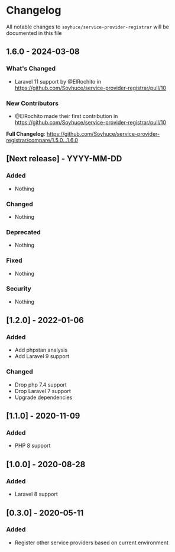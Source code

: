 # Changelog

All notable changes to `soyhuce/service-provider-registrar` will be documented in this file

## 1.6.0 - 2024-03-08

### What's Changed

* Laravel 11 support by @ElRochito in https://github.com/Soyhuce/service-provider-registrar/pull/10

### New Contributors

* @ElRochito made their first contribution in https://github.com/Soyhuce/service-provider-registrar/pull/10

**Full Changelog**: https://github.com/Soyhuce/service-provider-registrar/compare/1.5.0...1.6.0

## [Next release] - YYYY-MM-DD

### Added

- Nothing

### Changed

- Nothing

### Deprecated

- Nothing

### Fixed

- Nothing

### Security

- Nothing

## [1.2.0] - 2022-01-06

### Added

- Add phpstan analysis
- Add Laravel 9 support

### Changed

- Drop php 7.4 support
- Drop Laravel 7 support
- Upgrade dependencies

## [1.1.0] - 2020-11-09

### Added

- PHP 8 support

## [1.0.0] - 2020-08-28

### Added

- Laravel 8 support

## [0.3.0] - 2020-05-11

### Added

- Register other service providers based on current environment
